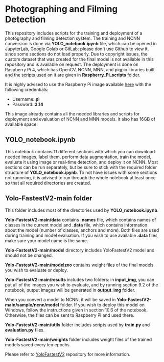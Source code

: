 # Photographing and Filming Detection

This repository includes scripts for the training and deployment of a photography and filming detection system. The training and NCNN conversion is done via **YOLO_notebook.ipynb** file, which can be opened in JupyterLab, Google Colab or GitLab; please don't use Github to view it, since some sections do not load properly. Due to copyright issues, the custom dataset that was created for the final model is not available in this repository and is available on request. The deployment is done on Raspberry Pi 4, which has OpenCV, NCNN, MNN, and pigpio libraries built and the scripts used on it are given in **Raspberry_Pi_scripts** folder. 

It is highly advised to use the Raspberry Pi image available [here](https://drive.google.com/file/d/1YTJM-GwtlU87NoIdmZxIRFkDgh-7eCbv/view?usp=sharing) with the following credentials:
- Username: **pi**
- Password: **3.14**

This image already contains all the needed libraries and scripts for deployment and evaluation of NCNN and MNN models. It also has 16GB of available space.

## YOLO_notebook.ipynb
This notebook contains 11 different sections with which you can download needed images, label them, perform data augmentation, train the model, evaluate it using image or real-time detection, and deploy it on NCNN. Most sections can be run separately, but be sure to stick with the required folder structure of **YOLO_notebook.ipynb**. To not have issues with some sections not runnning, it is advised to run through the whole notebook at least once so that all required directories are created.

## Yolo-FastestV2-main folder
This folder includes most of the directories used by **YOLO_notebook.ipynb**. 

**Yolo-FastestV2-main/data** contains **.names** file, which contains names of classes in the current model and **.data** file, which contains information about the model (number of classes, anchors and more). Both files are used during training and model evaluation. If you wish to use available **.data** files, make sure your model name is the same. 

**Yolo-FastestV2-main/model** directory includes YoloFastestV2 model and should not be changed. 

**Yolo-FastestV2-main/modelzoo** contains weight files of the final models you wish to evaluate or deploy. 

**Yolo-FastestV2-main/results** includes two folders: in **input_img**, you can put all of the images you wish to evaluate, and by running section 9.2 of the notebook, output images will be generated in **output_img** folder.

When you convert a model to NCNN, it will be saved in **Yolo-FastestV2-main/sample/ncnn/model** folder. If you wish to deploy this model on Windows, follow the instructions given in section 10.6 of the notebook. Otherwise, the files can be sent to Raspberry Pi and used there.

**Yolo-FastestV2-main/utils** folder includes scripts used by **train.py** and **evaluation.py** files.

**Yolo-FastestV2-main/weights** folder includes weight files of the trained models saved every ten epochs.

Please refer to [YoloFastestV2](https://github.com/dog-qiuqiu/Yolo-FastestV2) repository for more information.

